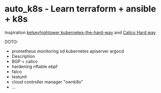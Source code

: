 # auto_k8s - Learn terraform + ansible + k8s
Inspiration <a rel="license" href="https://github.com/kelseyhightower/kubernetes-the-hard-way">kelseyhightower kubernetes-the-hard-way</a> and  <a rel="license" href="https://docs.tigera.io/calico/latest/getting-started/kubernetes/hardway/">Calico Hard way</a>

DOTO:
* prometheus monitoring sd kubernetes apiserver argocd
* Description
* BGP + calico
* hardening nftable ebpf 
* falco
* testunit
* cloud controller manager "ownk8s"
* ...